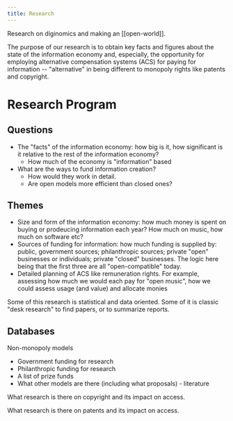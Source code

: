 ```yaml
---
title: Research
---
```


Research on diginomics and making an [[open-world]].

The purpose of our research is to obtain key facts and figures about the state of the information economy and, especially, the opportunity for employing alternative compensation systems (ACS) for paying for information -- "alternative" in being different to monopoly rights like patents and copyright.

# Research Program

## Questions

* The "facts" of the information economy: how big is it, how significant is it relative to the rest of the information economy?
  * How much of the economy is "information" based
* What are the ways to fund information creation?
  * How would they work in detail.
  * Are open models more efficient than closed ones?

## Themes

* Size and form of the information economy: how much money is spent on buying or prodeucing information each year? How much on music, how much on software etc?
* Sources of funding for information: how much funding is supplied by: public, government sources; philanthropic sources; private "open" businesses or individuals; private "closed" businesses. The logic here being that the first three are all "open-compatible" today.
* Detailed planning of ACS like remuneration rights. For example, assessing how much we would each pay for "open music", how we could assess usage (and value) and allocate monies

Some of this research is statistical and data oriented. Some of it is classic "desk research" to find papers, or to summarize reports.

## Databases

Non-monopoly models

- Government funding for research
- Philanthropic funding for research
- A list of prize funds
- What other models are there (including what proposals) - literature

What research is there on copyright and its impact on access.

What research is there on patents and its impact on access.